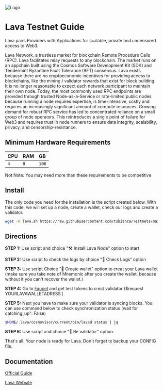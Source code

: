 ![Logo](https://static.wixstatic.com/media/0669d3_b779bab9120940ca8368bda3fd2e7ba9~mv2.png/v1/fill/w_474,h_474,al_c,q_85,usm_0.66_1.00_0.01,enc_auto/lavaa_PNG.png)
# Lava Testnet Guide 

Lava pairs Providers with Applications for scalable, private and uncensored access to Web3.

Lava Network, a trustless market for blockchain Remote Procedure Calls (RPC). Lava facilitates relay requests to any blockchain. The market runs on an appchain built using the Cosmos Software Development Kit (SDK) and Tendermint Byzantine Fault Tolerance (BFT) consensus. Lava exists because there are no cryptoeconomic incentives for providing access to blockchains, like the mining / validator rewards that exist for block building. It is no longer reasonable to expect each network participant to maintain their own node. Today, the most commonly used RPC endpoints are provided through trusted Node-as-a-Service or rate-limited public nodes because running a node requires expertise, is time-intensive, costly and requires an increasingly significant amount of compute resources. Growing demand for robust RPC service has led to concentrated reliance on a small group of node operators. This reintroduces a single point of failure for Web3 and requires trust in node runners to ensure data integrity, scalability, privacy, and censorship-resistance.

## Minimum Hardware Requirements




| CPU | RAM     | GB                |
| :-------- | :------- | :------------------------- |
|   `4` | `8` | `100` |


Not:Note: You may need more than these requirements to be competitive





## Install

The only code you need for the installation is the script created below. With this code, we will set up a node, create a wallet, check our logs and create a validator. 
```bash
wget -O lava.sh https://raw.githubusercontent.com/tubianca/Testnets/main/Lava/lava.sh && chmod +x lava.sh && ./lava.sh
```

## Directions

**STEP 1:**  Use script and choice "🛠 Install Lava Node" option to start

**STEP 2:**  Use script to check the logs by choice  "👀 Check Logs" option 

**STEP 3:**  Use script Choice "🔑 Create wallet" option to creat your Lava wallet
(make sure you take note of Mnemonic after you create the wallet, because without it you can't recover the wallet.)

**STEP 4:**  Go to [Faucet](https://discord.com/channels/963778337904427018/1059851367717556314) and get test tokens to creat validator ($request YOURLAVAWALLETADRESS )

**STEP 5:**  Next you have to make sure your validator is syncing blocks. You can use command below to check synchronization status
(wait for catching_up": False)


```bash
$HOME/.lava/cosmovisor/current/bin/lavad status | jq
```
**STEP 6:**   Use script and choice "💎 Be validator" option.

That's all. Your node is ready for Lava.  Don't forget to backup your CONFIG file.


## Documentation

[Official Guide](https://docs.lavanet.xyz/)

[Lava Website](lavanet.xyz)


